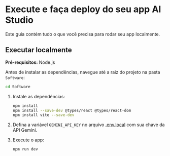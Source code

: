 # Execute e faça deploy do seu app AI Studio

Este guia contém tudo o que você precisa para rodar seu app localmente.

## Executar localmente

**Pré-requisitos:** Node.js

Antes de instalar as dependências, navegue até a raiz do projeto na pasta `Software`:

```bash
cd Software
```

1. Instale as dependências:
   ```bash
   npm install
   npm install --save-dev @types/react @types/react-dom
   npm install vite --save-dev
   ```

2. Defina a variável `GEMINI_API_KEY` no arquivo [.env.local](.env.local) com sua chave da API Gemini.

3. Execute o app:
   ```bash
   npm run dev
   ```